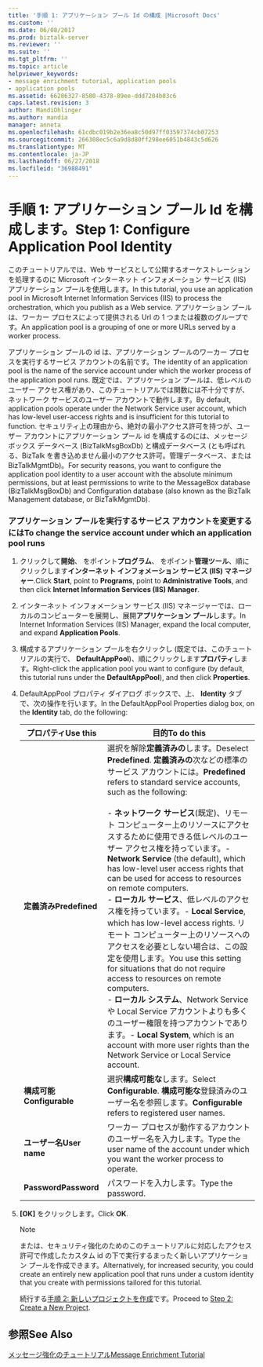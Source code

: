 ```yaml
---
title: '手順 1: アプリケーション プール Id の構成 |Microsoft Docs'
ms.custom: ''
ms.date: 06/08/2017
ms.prod: biztalk-server
ms.reviewer: ''
ms.suite: ''
ms.tgt_pltfrm: ''
ms.topic: article
helpviewer_keywords:
- message enrichment tutorial, application pools
- application pools
ms.assetid: 66286327-8580-4378-89ee-ddd7204b03c6
caps.latest.revision: 3
author: MandiOhlinger
ms.author: mandia
manager: anneta
ms.openlocfilehash: 61cdbc019b2e36ea8c50d97ff03597374cb07253
ms.sourcegitcommit: 266308ec5c6a9d8d80ff298ee6051b4843c5d626
ms.translationtype: MT
ms.contentlocale: ja-JP
ms.lasthandoff: 06/27/2018
ms.locfileid: "36988491"
---
```

# <a name="step-1-configure-application-pool-identity"></a><span data-ttu-id="b541a-102">手順 1: アプリケーション プール Id を構成します。</span><span class="sxs-lookup"><span data-stu-id="b541a-102">Step 1: Configure Application Pool Identity</span></span>
<span data-ttu-id="b541a-103">このチュートリアルでは、Web サービスとして公開するオーケストレーションを処理するのに Microsoft インターネット インフォメーション サービス (IIS) アプリケーション プールを使用します。</span><span class="sxs-lookup"><span data-stu-id="b541a-103">In this tutorial, you use an application pool in Microsoft Internet Information Services (IIS) to process the orchestration, which you publish as a Web service.</span></span> <span data-ttu-id="b541a-104">アプリケーション プールは、ワーカー プロセスによって提供される Url の 1 つまたは複数のグループです。</span><span class="sxs-lookup"><span data-stu-id="b541a-104">An application pool is a grouping of one or more URLs served by a worker process.</span></span>  

 <span data-ttu-id="b541a-105">アプリケーション プールの id は、アプリケーション プールのワーカー プロセスを実行するサービス アカウントの名前です。</span><span class="sxs-lookup"><span data-stu-id="b541a-105">The identity of an application pool is the name of the service account under which the worker process of the application pool runs.</span></span> <span data-ttu-id="b541a-106">既定では、アプリケーション プールは、低レベルのユーザー アクセス権があり、このチュートリアルでは関数には不十分ですが、ネットワーク サービスのユーザー アカウントで動作します。</span><span class="sxs-lookup"><span data-stu-id="b541a-106">By default, application pools operate under the Network Service user account, which has low-level user-access rights and is insufficient for this tutorial to function.</span></span> <span data-ttu-id="b541a-107">セキュリティ上の理由から、絶対の最小アクセス許可を持つが、ユーザー アカウントにアプリケーション プール id を構成するのには、メッセージ ボックス データベース (BizTalkMsgBoxDb) と構成データベース (とも呼ばれる、BizTalk を書き込めません最小のアクセス許可。管理データベース、または BizTalkMgmtDb)。</span><span class="sxs-lookup"><span data-stu-id="b541a-107">For security reasons, you want to configure the application pool identity to a user account with the absolute minimum permissions, but at least permissions to write to the MessageBox database (BizTalkMsgBoxDb) and Configuration database (also known as the BizTalk Management database, or BizTalkMgmtDb).</span></span>  

### <a name="to-change-the-service-account-under-which-an-application-pool-runs"></a><span data-ttu-id="b541a-108">アプリケーション プールを実行するサービス アカウントを変更するには</span><span class="sxs-lookup"><span data-stu-id="b541a-108">To change the service account under which an application pool runs</span></span>  

1. <span data-ttu-id="b541a-109">クリックして**開始**、 をポイント**プログラム**、 をポイント**管理ツール**、順にクリックします**インターネット インフォメーション サービス (IIS) マネージャー**.</span><span class="sxs-lookup"><span data-stu-id="b541a-109">Click **Start**, point to **Programs**, point to **Administrative Tools**, and then click **Internet Information Services (IIS) Manager**.</span></span>  

2. <span data-ttu-id="b541a-110">インターネット インフォメーション サービス (IIS) マネージャーでは、ローカルのコンピューターを展開し、展開**アプリケーション プール**します。</span><span class="sxs-lookup"><span data-stu-id="b541a-110">In Internet Information Services (IIS) Manager, expand the local computer, and expand **Application Pools**.</span></span>  

3. <span data-ttu-id="b541a-111">構成するアプリケーション プールを右クリックし (既定では、このチュートリアルの実行で、 **DefaultAppPool**)、順にクリックします**プロパティ**します。</span><span class="sxs-lookup"><span data-stu-id="b541a-111">Right-click the application pool you want to configure (by default, this tutorial runs under the **DefaultAppPool**), and then click **Properties**.</span></span>  

4. <span data-ttu-id="b541a-112">DefaultAppPool プロパティ ダイアログ ボックスで、上、 **Identity**  タブで、次の操作を行います。</span><span class="sxs-lookup"><span data-stu-id="b541a-112">In the DefaultAppPool Properties dialog box, on the **Identity** tab, do the following:</span></span>  


   |     <span data-ttu-id="b541a-113">プロパティ</span><span class="sxs-lookup"><span data-stu-id="b541a-113">Use this</span></span>     |                                                                                                                                                                                                                                                                     <span data-ttu-id="b541a-114">目的</span><span class="sxs-lookup"><span data-stu-id="b541a-114">To do this</span></span>                                                                                                                                                                                                                                                                      |
   |------------------|-----------------------------------------------------------------------------------------------------------------------------------------------------------------------------------------------------------------------------------------------------------------------------------------------------------------------------------------------------------------------------------------------------------------------------------------------------------------------------------------------------------------------------------------------------|
   |  <span data-ttu-id="b541a-115">**定義済み**</span><span class="sxs-lookup"><span data-stu-id="b541a-115">**Predefined**</span></span>  | <span data-ttu-id="b541a-116">選択を解除**定義済みの**します。</span><span class="sxs-lookup"><span data-stu-id="b541a-116">Deselect **Predefined**.</span></span> <span data-ttu-id="b541a-117">**定義済みの**次などの標準のサービス アカウントには。</span><span class="sxs-lookup"><span data-stu-id="b541a-117">**Predefined** refers to standard service accounts, such as the following:</span></span><br /><br /> <span data-ttu-id="b541a-118">-   **ネットワーク サービス**(既定)、リモート コンピューター上のリソースにアクセスするために使用できる低レベルのユーザー アクセス権を持っています。</span><span class="sxs-lookup"><span data-stu-id="b541a-118">-   **Network Service** (the default), which has low-level user access rights that can be used for access to resources on remote computers.</span></span><br /><span data-ttu-id="b541a-119">-   **ローカル サービス**、低レベルのアクセス権を持っています。</span><span class="sxs-lookup"><span data-stu-id="b541a-119">-   **Local Service**, which has low-level access rights.</span></span> <span data-ttu-id="b541a-120">リモート コンピューター上のリソースへのアクセスを必要としない場合は、この設定を使用します。</span><span class="sxs-lookup"><span data-stu-id="b541a-120">You use this setting for situations that do not require access to resources on remote computers.</span></span><br /><span data-ttu-id="b541a-121">-   **ローカル システム**、Network Service や Local Service アカウントよりも多くのユーザー権限を持つアカウントであります。</span><span class="sxs-lookup"><span data-stu-id="b541a-121">-   **Local System**, which is an account with more user rights than the Network Service or Local Service account.</span></span> |
   | <span data-ttu-id="b541a-122">**構成可能**</span><span class="sxs-lookup"><span data-stu-id="b541a-122">**Configurable**</span></span> |                                                                                                                                                                                                                                     <span data-ttu-id="b541a-123">選択**構成可能な**します。</span><span class="sxs-lookup"><span data-stu-id="b541a-123">Select **Configurable**.</span></span> <span data-ttu-id="b541a-124">**構成可能な**登録済みのユーザー名を参照します。</span><span class="sxs-lookup"><span data-stu-id="b541a-124">**Configurable** refers to registered user names.</span></span>                                                                                                                                                                                                                                      |
   |  <span data-ttu-id="b541a-125">**ユーザー名**</span><span class="sxs-lookup"><span data-stu-id="b541a-125">**User name**</span></span>   |                                                                                                                                                                                                                                <span data-ttu-id="b541a-126">ワーカー プロセスが動作するアカウントのユーザー名を入力します。</span><span class="sxs-lookup"><span data-stu-id="b541a-126">Type the user name of the account under which you want the worker process to operate.</span></span>                                                                                                                                                                                                                                |
   |   <span data-ttu-id="b541a-127">**Password**</span><span class="sxs-lookup"><span data-stu-id="b541a-127">**Password**</span></span>   |                                                                                                                                                                                                                                                                 <span data-ttu-id="b541a-128">パスワードを入力します。</span><span class="sxs-lookup"><span data-stu-id="b541a-128">Type the password.</span></span>                                                                                                                                                                                                                                                                  |


5. <span data-ttu-id="b541a-129">**[OK]** をクリックします。</span><span class="sxs-lookup"><span data-stu-id="b541a-129">Click **OK**.</span></span>  

   > [!NOTE]
   >  <span data-ttu-id="b541a-130">または、セキュリティ強化のためのこのチュートリアルに対応したアクセス許可で作成したカスタム id の下で実行するまったく新しいアプリケーション プールを作成できます。</span><span class="sxs-lookup"><span data-stu-id="b541a-130">Alternatively, for increased security, you could create an entirely new application pool that runs under a custom identity that you create with permissions tailored for this tutorial.</span></span>  

   <span data-ttu-id="b541a-131">続行する[手順 2: 新しいプロジェクトを作成](../../adapters-and-accelerators/accelerator-hl7/step-2-create-a-new-project.md)です。</span><span class="sxs-lookup"><span data-stu-id="b541a-131">Proceed to [Step 2: Create a New Project](../../adapters-and-accelerators/accelerator-hl7/step-2-create-a-new-project.md).</span></span>  

## <a name="see-also"></a><span data-ttu-id="b541a-132">参照</span><span class="sxs-lookup"><span data-stu-id="b541a-132">See Also</span></span>  
 [<span data-ttu-id="b541a-133">メッセージ強化のチュートリアル</span><span class="sxs-lookup"><span data-stu-id="b541a-133">Message Enrichment Tutorial</span></span>](../../adapters-and-accelerators/accelerator-hl7/message-enrichment-tutorial.md)